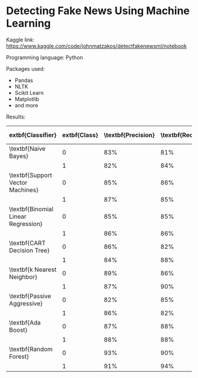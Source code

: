 # Detecting Fake News Using Machine Learning

Kaggle link: https://www.kaggle.com/code/johnmatzakos/detectfakenewsml/notebook

Programming language: Python

Packages used:
- Pandas
- NLTK
- Scikit Learn
- Matplotlib
- and more

Results:

| extbf{Classifier}                   | 	extbf{Class} | \textbf{Precision} | \textbf{Recall} | \textbf{F1-Score} | \textbf{Accuracy} | \textbf{AUC Score} |
|-------------------------------------|----------------|--------------------|-----------------|-------------------|-------------------|--------------------|
| \textbf{Naive Bayes}                | 0              | 83\%               | 81\%            | 82\%              | 82.49\%           | 89.48\%            |
|                                     | 1              | 82\%               | 84\%            | 83\%              |                   |                    |
| \textbf{Support Vector Machines}    | 0              | 85\%               | 86\%            | 85\%              | 85.70\%           | 85.71\%            |
|                                     | 1              | 87\%               | 85\%            | 86\%              |                   |                    |
| \textbf{Binomial Linear Regression} | 0              | 85\%               | 85\%            | 85\%              | 92.71\%           | 85.59\%            |
|                                     | 1              | 86\%               | 86\%            | 86\%              |                   |                    |
| \textbf{CART Decision Tree}         | 0              | 86\%               | 82\%            | 84\%              | 84.79\%           | 84.67\%            |
|                                     | 1              | 84\%               | 88\%            | 86\%              |                   |                    |
| \textbf{k Nearest Neighbor}         | 0              | 89\%               | 86\%            | 87\%              | 88.15\%           | 88.06\%            |
|                                     | 1              | 87\%               | 90\%            | 89\%              |                   |                    |
| \textbf{Passive Aggressive}         | 0              | 82\%               | 85\%            | 83\%              | 83.77\%           | 83.82\%            |
|                                     | 1              | 86\%               | 82\%            | 84\%              |                   |                    |
| \textbf{Ada Boost}                  | 0              | 87\%               | 88\%            | 87\%              | 87.76\%           | 87.75\%            |
|                                     | 1              | 88\%               | 88\%            | 88\%              |                   |                    |
| \textbf{Random Forest}              | 0              | 93\%               | 90\%            | 92\%              | 92.13\%           | 97.59\%            |
|                                     | 1              | 91\%               | 94\%            | 93\%              |                   |                    |
